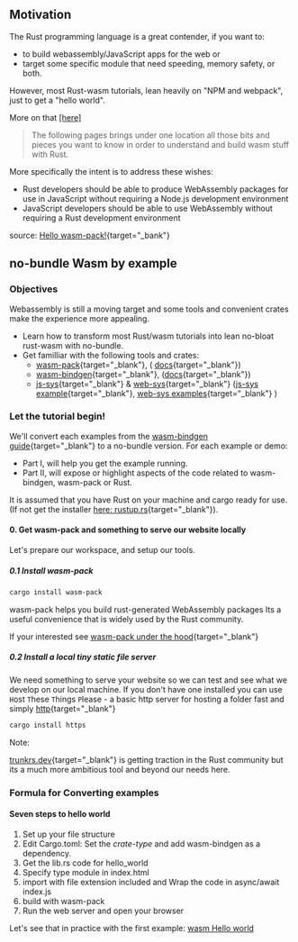 ## Motivation

The Rust programming language is a great contender, if you want to:
 
- to build webassembly/JavaScript apps for the web or 
- target some specific module that need speeding, memory safety, or both.


However, most Rust-wasm tutorials, lean heavily on "NPM and webpack", just to get a "hello world".

More on that <a href="./motivation.html" target="_blank">[here]</a>

> The following pages brings under one location all those bits and pieces you want to know in order to understand and build wasm stuff with Rust. 

More specifically the intent is to address these wishes:

- Rust developers should be able to produce WebAssembly packages for use in JavaScript without requiring a Node.js development environment
- JavaScript developers should be able to use WebAssembly without requiring a Rust development environment

source: [Hello wasm-pack!](https://hacks.mozilla.org/2018/04/hello-wasm-pack/){target="_bank"}

## no-bundle Wasm by example

### Objectives

Webassembly is still a moving target and some tools and convenient crates make the experience more appealing.

- Learn how to transform most Rust/wasm tutorials into lean no-bloat rust-wasm with no-bundle.
- Get familliar with the following tools and crates: 
  * [wasm-pack](https://rustwasm.github.io/wasm-pack/installer/){target="_blank"}, (
[docs](https://rustwasm.github.io/docs/wasm-pack/introduction.html){target="_blank"})  
  * [wasm-bindgen](https://github.com/rustwasm/wasm-bindgen){target="_blank"}, 
([docs](https://rustwasm.github.io/docs/wasm-bindgen/){target="_blank"})  
  * [js-sys](https://lib.rs/crates/js-sys){target="_blank"} & [web-sys](https://lib.rs/crates/web-sys){target="_blank"} ([js-sys example](https://rustwasm.github.io/wasm-bindgen/examples/wasm-in-wasm.html){target="_blank"}, 
[web-sys examples](https://rustwasm.github.io/wasm-bindgen/examples/dom.html){target="_blank"} )

<!-- 
[trunkrs.dev](https://trunkrs.dev/){target="_blank"}  
-->

### Let the tutorial begin!

We'll convert each examples from the [wasm-bindgen guide](https://rustwasm.github.io/docs/wasm-bindgen/){target="_blank"} to a no-bundle version.
For each example or demo:

- Part I, will help you get the example running.
- Part II, will expose or highlight aspects of the code related to wasm-bindgen, wasm-pack or Rust.

It is assumed that you have Rust on your machine and cargo ready for use.
(If not get the installer [here: rustup.rs](https://rustup.rs/){target="_blank"}).

#### 0. Get wasm-pack and something to serve our website locally

Let's prepare our workspace, and setup our tools.

##### 0.1 Install wasm-pack

```sh
cargo install wasm-pack
```

wasm-pack helps you build rust-generated WebAssembly packages 
Its a useful convenience that is widely used by the Rust community.

If your interested see [wasm-pack under the hood](./wasm-pack_under_the_hood.html){target="_blank"}

##### 0.2 Install a local tiny static file server

We need something to serve your website so we can test and see what we develop on our local machine.
If you don't have one installed you can use `H`ost `T`hese `T`hings `P`lease - a basic http server 
for hosting a folder fast and simply [http](https://github.com/thecoshman/http){target="_blank"} 

```bash
cargo install https
```

Note: 
    
[trunkrs.dev](https://trunkrs.dev/){target="_blank"} is getting traction in the Rust community 
but its a much more ambitious tool and beyond our needs here.
 
### Formula for Converting examples

#### Seven steps to hello world

1. Set up your file structure
2. Edit Cargo.toml: Set the *crate-type* and add wasm-bindgen as a dependency.
3. Get the lib.rs code for hello_world
4. Specify type module in index.html
5. import with file extension included and Wrap the code in async/await index.js
6. build with wasm-pack
7. Run the web server and open your browser


Let's see that in practice with the first example: [wasm Hello world](./001_hello_world.html)

